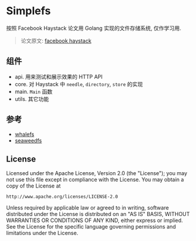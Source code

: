 
# Simplefs

按照 Facebook Haystack 论文用 Golang 实现的文件存储系统, 仅作学习用.

> 论文原文: [facebook haystack](http://www.usenix.org/event/osdi10/tech/full_papers/Beaver.pdf)

## 组件

* api. 用来测试和展示效果的 HTTP API
* core. 对 Haystack 中 `needle`, `directory`, `store` 的实现
* main. `Main` 函数
* utils. 其它功能

## 参考

* [whalefs](https://github.com/030io/whalefs)
* [seaweedfs](https://github.com/chrislusf/seaweedfs)


## License

Licensed under the Apache License, Version 2.0 (the "License");
you may not use this file except in compliance with the License.
You may obtain a copy of the License at

    http://www.apache.org/licenses/LICENSE-2.0

Unless required by applicable law or agreed to in writing, software
distributed under the License is distributed on an "AS IS" BASIS,
WITHOUT WARRANTIES OR CONDITIONS OF ANY KIND, either express or implied.
See the License for the specific language governing permissions and
limitations under the License.